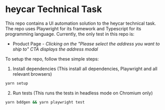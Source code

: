 # heycar Technical Task

This repo contains a UI automation solution to the heycar technical task. The repo uses Playwright for its framework and Typescript for its programming language. Currently, the only test in this repo is:

-   Product Page - _Clicking on the "Please select the address you want to ship to" CTA displays the address modal_

To setup the repo, follow these simple steps:

1. Install dependencies (This install all dependencies, Playwright and all relevant browsers)

```bash
yarn setup
```

2. Run tests (This runs the tests in headless mode on Chromium only)

```bash
yarn bddgen && yarn playwright test
```

